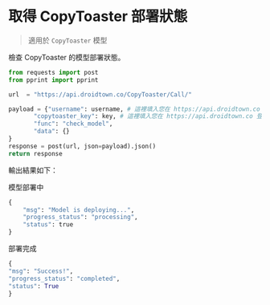 # 取得 CopyToaster 部署狀態
> 適用於 `CopyToaster` 模型

檢查 CopyToaster 的模型部署狀態。

```python
from requests import post
from pprint import pprint

url  = "https://api.droidtown.co/CopyToaster/Call/"

payload = {"username": username, # 這裡填入您在 https://api.droidtown.co 使用的帳號 email。
	   "copytoaster_key": key, # 這裡填入您在 https://api.droidtown.co 登入後取得的 copytoaster_key。    
	   "func": "check_model",
	   "data": {}
}
response = post(url, json=payload).json()
return response
```
輸出結果如下：

模型部署中

```python
{
    "msg": "Model is deploying...",
    "progress_status": "processing",
    "status": true
}
```

部署完成

```python
{
"msg": "Success!", 
"progress_status": "completed", 
"status": True
}
```
